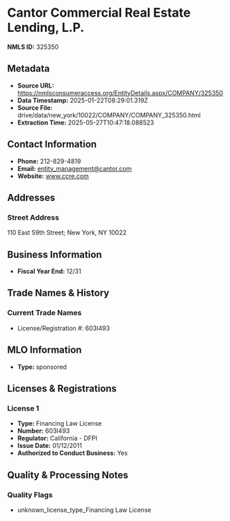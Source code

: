 # Cantor Commercial Real Estate Lending, L.P.

**NMLS ID:** 325350

## Metadata
- **Source URL:** https://nmlsconsumeraccess.org/EntityDetails.aspx/COMPANY/325350
- **Data Timestamp:** 2025-01-22T08:29:01.319Z
- **Source File:** drive/data/new_york/10022/COMPANY/COMPANY_325350.html
- **Extraction Time:** 2025-05-27T10:47:18.088523

## Contact Information
- **Phone:** 212-829-4819
- **Email:** entity_management@cantor.com
- **Website:** www.ccre.com

## Addresses
### Street Address
110 East 59th Street; New York, NY 10022

## Business Information
- **Fiscal Year End:** 12/31

## Trade Names & History
### Current Trade Names
- License/Registration #: 603I493

## MLO Information
- **Type:** sponsored

## Licenses & Registrations

### License 1
- **Type:** Financing Law License
- **Number:** 603I493
- **Regulator:** California - DFPI
- **Issue Date:** 01/12/2011
- **Authorized to Conduct Business:** Yes

## Quality & Processing Notes
### Quality Flags
- unknown_license_type_Financing Law License
